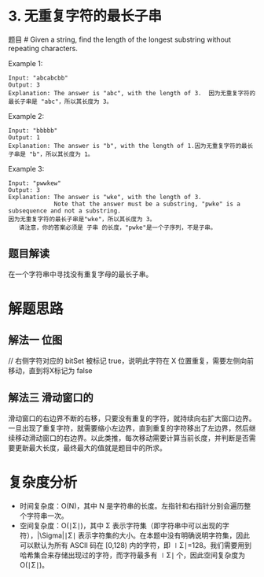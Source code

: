 # 3. 无重复字符的最长子串
题目 #
Given a string, find the length of the longest substring without repeating characters.

Example 1:
```
Input: "abcabcbb"
Output: 3 
Explanation: The answer is "abc", with the length of 3.  因为无重复字符的最长子串是 "abc"，所以其长度为 3。
```
Example 2:

```
Input: "bbbbb"
Output: 1
Explanation: The answer is "b", with the length of 1.因为无重复字符的最长子串是 "b"，所以其长度为 1。
```
Example 3:

```
Input: "pwwkew"
Output: 3
Explanation: The answer is "wke", with the length of 3. 
             Note that the answer must be a substring, "pwke" is a subsequence and not a substring.
因为无重复字符的最长子串是"wke"，所以其长度为 3。
   请注意，你的答案必须是 子串 的长度，"pwke"是一个子序列，不是子串。
```

## 题目解读

在一个字符串中寻找没有重复字母的最长子串。

# 解题思路
## 解法一 位图
// 右侧字符对应的 bitSet 被标记 true，说明此字符在 X 位置重复，需要左侧向前移动，直到将X标记为 false

## 解法三 滑动窗口的
滑动窗口的右边界不断的右移，只要没有重复的字符，就持续向右扩大窗口边界。一旦出现了重复字符，就需要缩小左边界，直到重复的字符移出了左边界，然后继续移动滑动窗口的右边界。以此类推，每次移动需要计算当前长度，并判断是否需要更新最大长度，最终最大的值就是题目中的所求。

# 复杂度分析

- 时间复杂度：O(N)，其中 N 是字符串的长度。左指针和右指针分别会遍历整个字符串一次。
- 空间复杂度：O(∣Σ∣)，其中 Σ 表示字符集（即字符串中可以出现的字符），|\Sigma|∣Σ∣ 表示字符集的大小。在本题中没有明确说明字符集，因此可以默认为所有 ASCII 码在 [0,128) 内的字符，即 ∣Σ∣=128。我们需要用到哈希集合来存储出现过的字符，而字符最多有 ∣Σ∣ 个，因此空间复杂度为 O(∣Σ∣)。


